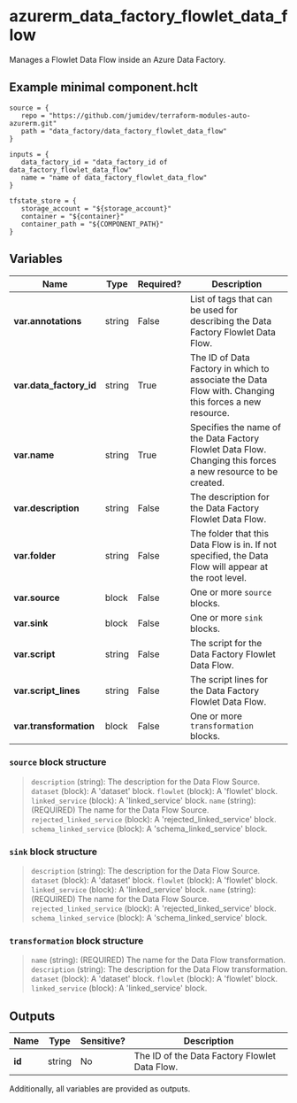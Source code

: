 # azurerm_data_factory_flowlet_data_flow

Manages a Flowlet Data Flow inside an Azure Data Factory.

## Example minimal component.hclt

```hcl
source = {
   repo = "https://github.com/jumidev/terraform-modules-auto-azurerm.git" 
   path = "data_factory/data_factory_flowlet_data_flow" 
}

inputs = {
   data_factory_id = "data_factory_id of data_factory_flowlet_data_flow" 
   name = "name of data_factory_flowlet_data_flow" 
}

tfstate_store = {
   storage_account = "${storage_account}" 
   container = "${container}" 
   container_path = "${COMPONENT_PATH}" 
}

```

## Variables

| Name | Type | Required? |  Description |
| ---- | ---- | --------- |  ----------- |
| **var.annotations** | string | False | List of tags that can be used for describing the Data Factory Flowlet Data Flow. | 
| **var.data_factory_id** | string | True | The ID of Data Factory in which to associate the Data Flow with. Changing this forces a new resource. | 
| **var.name** | string | True | Specifies the name of the Data Factory Flowlet Data Flow. Changing this forces a new resource to be created. | 
| **var.description** | string | False | The description for the Data Factory Flowlet Data Flow. | 
| **var.folder** | string | False | The folder that this Data Flow is in. If not specified, the Data Flow will appear at the root level. | 
| **var.source** | block | False | One or more `source` blocks. | 
| **var.sink** | block | False | One or more `sink` blocks. | 
| **var.script** | string | False | The script for the Data Factory Flowlet Data Flow. | 
| **var.script_lines** | string | False | The script lines for the Data Factory Flowlet Data Flow. | 
| **var.transformation** | block | False | One or more `transformation` blocks. | 

### `source` block structure

>`description` (string): The description for the Data Flow Source.
>`dataset` (block): A 'dataset' block.
>`flowlet` (block): A 'flowlet' block.
>`linked_service` (block): A 'linked_service' block.
>`name` (string): (REQUIRED) The name for the Data Flow Source.
>`rejected_linked_service` (block): A 'rejected_linked_service' block.
>`schema_linked_service` (block): A 'schema_linked_service' block.

### `sink` block structure

>`description` (string): The description for the Data Flow Source.
>`dataset` (block): A 'dataset' block.
>`flowlet` (block): A 'flowlet' block.
>`linked_service` (block): A 'linked_service' block.
>`name` (string): (REQUIRED) The name for the Data Flow Source.
>`rejected_linked_service` (block): A 'rejected_linked_service' block.
>`schema_linked_service` (block): A 'schema_linked_service' block.

### `transformation` block structure

>`name` (string): (REQUIRED) The name for the Data Flow transformation.
>`description` (string): The description for the Data Flow transformation.
>`dataset` (block): A 'dataset' block.
>`flowlet` (block): A 'flowlet' block.
>`linked_service` (block): A 'linked_service' block.



## Outputs

| Name | Type | Sensitive? | Description |
| ---- | ---- | --------- | --------- |
| **id** | string | No  | The ID of the Data Factory Flowlet Data Flow. | 

Additionally, all variables are provided as outputs.
